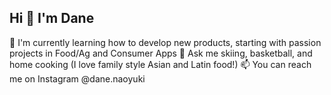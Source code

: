 ## Hi 👋 I'm Dane

🌱 I'm currently learning how to develop new products, starting with passion projects in Food/Ag and Consumer Apps
💬 Ask me skiing, basketball, and home cooking (I love family style Asian and Latin food!)
📫 You can reach me on Instagram @dane.naoyuki

<!--
**dane805-dev/dane805-dev** is a ✨ _special_ ✨ repository because its `README.md` (this file) appears on your GitHub profile.

Here are some ideas to get you started:

- 🔭 I’m currently working on ...
- 🌱 I’m currently learning ...
- 👯 I’m looking to collaborate on ...
- 🤔 I’m looking for help with ...
- 💬 Ask me about ...
- 📫 How to reach me: ...
- 😄 Pronouns: ...
- ⚡ Fun fact: ...
-->
